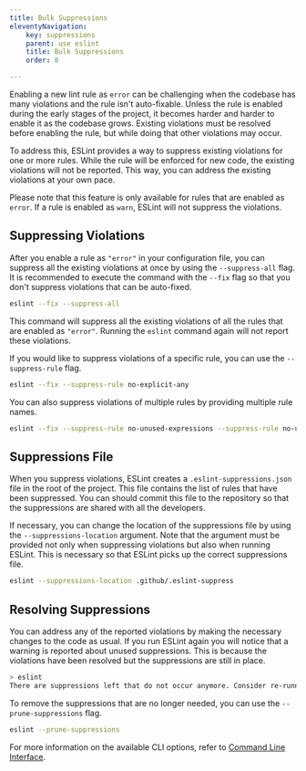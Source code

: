 ```yaml
---
title: Bulk Suppressions
eleventyNavigation:
    key: suppressions
    parent: use eslint
    title: Bulk Suppressions
    order: 8

---
```


Enabling a new lint rule as `error` can be challenging when the codebase has many violations and the rule isn't auto-fixable.  Unless the rule is enabled during the early stages of the project, it becomes harder and harder to enable it as the codebase grows. Existing violations must be resolved before enabling the rule, but while doing that other violations may occur.

To address this, ESLint provides a way to suppress existing violations for one or more rules. While the rule will be enforced for new code, the existing violations will not be reported. This way, you can address the existing violations at your own pace.

Please note that this feature is only available for rules that are enabled as `error`. If a rule is enabled as `warn`, ESLint will not suppress the violations.

## Suppressing Violations

After you enable a rule as `"error"` in your configuration file, you can suppress all the existing violations at once by using the `--suppress-all` flag. It is recommended to execute the command with the `--fix` flag so that you don't suppress violations that can be auto-fixed.

```bash
eslint --fix --suppress-all
```

This command will suppress all the existing violations of all the rules that are enabled as `"error"`. Running the `eslint` command again will not report these violations.

If you would like to suppress violations of a specific rule, you can use the `--suppress-rule` flag.

```bash
eslint --fix --suppress-rule no-explicit-any
```

You can also suppress violations of multiple rules by providing multiple rule names.

```bash
eslint --fix --suppress-rule no-unused-expressions --suppress-rule no-unsafe-assignment
```

## Suppressions File

When you suppress violations, ESLint creates a `.eslint-suppressions.json` file in the root of the project. This file contains the list of rules that have been suppressed. You can should commit this file to the repository so that the suppressions are shared with all the developers.

If necessary, you can change the location of the suppressions file by using the `--suppressions-location` argument. Note that the argument must be provided not only when suppressing violations but also when running ESLint. This is necessary so that ESLint picks up the correct suppressions file.

```bash
eslint --suppressions-location .github/.eslint-suppress
```

## Resolving Suppressions

You can address any of the reported violations by making the necessary changes to the code as usual. If you run ESLint again you will notice that a warning is reported about unused suppressions. This is because the violations have been resolved but the suppressions are still in place.

```bash
> eslint
There are suppressions left that do not occur anymore. Consider re-running the command with `--prune-suppressions`.
```

To remove the suppressions that are no longer needed, you can use the `--prune-suppressions` flag.

```bash
eslint --prune-suppressions
```

For more information on the available CLI options, refer to [Command Line Interface](./command-line-interface).
